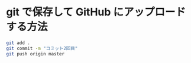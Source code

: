 # git で保存して GitHub にアップロードする方法

```bash
git add .
git commit -m "コミット2回目"
git push origin master
```
